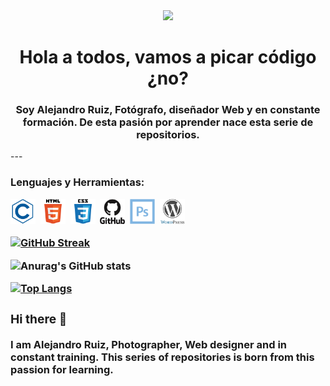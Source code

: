 <div id="header" align="center">
  <img src="https://media.giphy.com/media/ko7twHhomhk8E/giphy.gif"/>
  <h1 align="center">Hola a todos, vamos a picar código ¿no?</>
  <h3 align="center">Soy Alejandro Ruiz, Fotógrafo, diseñador Web y en constante formación. De esta pasión por aprender   nace esta serie de repositorios.</> 
  
</div>
---
<div align="left">
  <h3>Lenguajes y Herramientas:</>&nbsp;
  <p></>  
  <div>
    <img src="https://github.com/devicons/devicon/blob/master/icons/c/c-line.svg" title="C" alt="C" width="40"             height="40"/>&nbsp;
    <img src="https://github.com/devicons/devicon/blob/master/icons/html5/html5-original-wordmark.svg" title="HTML"       alt="HTML" width="40" height="40"/>&nbsp;
    <img src="https://github.com/devicons/devicon/blob/master/icons/css3/css3-original-wordmark.svg"                     title="css" alt="css" width="40" height="40"/>&nbsp;
    <img src="https://github.com/devicons/devicon/blob/master/icons/github/github-original-wordmark.svg"                   title="github" alt="github" width="40" height="40"/>&nbsp;
    <img src="https://github.com/devicons/devicon/blob/master/icons/photoshop/photoshop-line.svg"                         title="photoshop" alt="photoshop" width="40" height="40"/>&nbsp;
    <img src="https://github.com/devicons/devicon/blob/master/icons/wordpress/wordpress-original.svg"                     title="wordpress" alt="wordpress" width="40" height="40"/>&nbsp;
    <p></>
  </div>
<div/>
  

[![GitHub Streak](https://streak-stats.demolab.com/?user=alejandroruizweb)](https://git.io/streak-stats)

![Anurag's GitHub stats](https://github-readme-stats.vercel.app/api?username=alejandroruizweb&show_icons=true&theme=radical)

[![Top Langs](https://github-readme-stats.vercel.app/api/top-langs/?username=alejandroruizweb&layout=compact)](https://github.com/anuraghazra/github-readme-stats)

### Hi there 👋

I am Alejandro Ruiz, Photographer, Web designer and in constant training. This series of repositories is born from this passion for learning.
<!--
**alejandroruizweb/alejandroruizweb** is a ✨ _special_ ✨ repository because its `README.md` (this file) appears on your GitHub profile.

Here are some ideas to get you started:

- 🔭 I’m currently working on ...
- 🌱 I’m currently learning ...
- 👯 I’m looking to collaborate on ...
- 🤔 I’m looking for help with ...
- 💬 Ask me about ...
- 📫 How to reach me: ...
- 😄 Pronouns: ...
- ⚡ Fun fact: ...
-->
